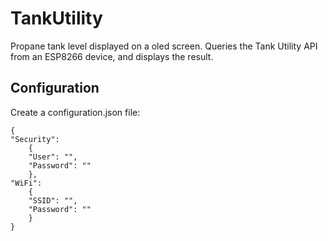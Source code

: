 # TankUtility
Propane tank level displayed on a oled screen. Queries the Tank Utility API from an ESP8266 device, and displays the result.
## Configuration
Create a configuration.json file:
```
{
"Security": 
	{
	"User": "",
	"Password": ""
	},
"WiFi": 
	{
	"SSID": "",
	"Password": ""
	}
}
```
